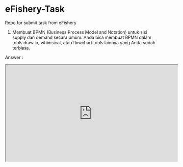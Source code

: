 # eFishery-Task
Repo for submit task from eFishery


1. Membuat BPMN (Business Process Model and Notation) untuk sisi supply dan
demand secara umum. Anda bisa membuat BPMN dalam tools draw.io, whimsical, atau
flowchart tools lainnya yang Anda sudah terbiasa.

Answer :

<iframe width="560" height="315" src='https://dbdiagram.io/embed/6378dbedc9abfc611173d873'> </iframe>
